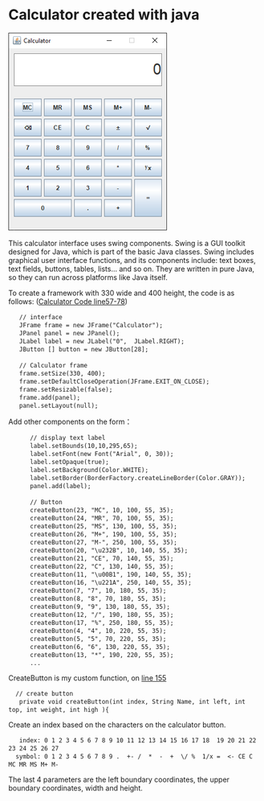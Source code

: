 # Calculator created with java

![Calculator](https://github.com/roboterz/CISC3160/blob/main/Lab4/Calculator/Calculator.png)

This calculator interface uses swing components. Swing is a GUI toolkit designed for Java, which is part of the basic Java classes. Swing includes graphical user interface functions, and its components include: text boxes, text fields, buttons, tables, lists... and so on. They are written in pure Java, so they can run across platforms like Java itself.

To create a framework with 330 wide and 400 height, the code is as follows: ([Calculator Code line57-78](https://github.com/roboterz/CISC3160/blob/main/Lab4/Calculator/Calculator.java))
```
   // interface
   JFrame frame = new JFrame("Calculator");
   JPanel panel = new JPanel();
   JLabel label = new JLabel("0",  JLabel.RIGHT);
   JButton [] button = new JButton[28];
   
   // Calculator frame
   frame.setSize(330, 400);
   frame.setDefaultCloseOperation(JFrame.EXIT_ON_CLOSE);
   frame.setResizable(false);  
   frame.add(panel);
   panel.setLayout(null);
```

Add other components on the form：
```
      // display text label
      label.setBounds(10,10,295,65);
      label.setFont(new Font("Arial", 0, 30));
      label.setOpaque(true);
      label.setBackground(Color.WHITE);
      label.setBorder(BorderFactory.createLineBorder(Color.GRAY));
      panel.add(label);
      
      // Button
      createButton(23, "MC", 10, 100, 55, 35);
      createButton(24, "MR", 70, 100, 55, 35);
      createButton(25, "MS", 130, 100, 55, 35);
      createButton(26, "M+", 190, 100, 55, 35);
      createButton(27, "M-", 250, 100, 55, 35);
      createButton(20, "\u232B", 10, 140, 55, 35);
      createButton(21, "CE", 70, 140, 55, 35);
      createButton(22, "C", 130, 140, 55, 35);
      createButton(11, "\u00B1", 190, 140, 55, 35);
      createButton(16, "\u221A", 250, 140, 55, 35);
      createButton(7, "7", 10, 180, 55, 35);
      createButton(8, "8", 70, 180, 55, 35);
      createButton(9, "9", 130, 180, 55, 35);
      createButton(12, "/", 190, 180, 55, 35);
      createButton(17, "%", 250, 180, 55, 35);
      createButton(4, "4", 10, 220, 55, 35);
      createButton(5, "5", 70, 220, 55, 35);
      createButton(6, "6", 130, 220, 55, 35);
      createButton(13, "*", 190, 220, 55, 35);
      ...
```

CreateButton is my custom function, on [line 155](https://github.com/roboterz/CISC3160/blob/main/Lab4/Calculator/Calculator.java)
```
  // create button
   private void createButton(int index, String Name, int left, int top, int weight, int high ){

```
Create an index based on the characters on the calculator button.
```
   index: 0 1 2 3 4 5 6 7 8 9 10 11 12 13 14 15 16 17 18  19 20 21 22 23 24 25 26 27
  symbol: 0 1 2 3 4 5 6 7 8 9 .  +- /  *  -  +  \/ %  1/x =  <- CE C  MC MR MS M+ M-
```
The last 4 parameters are the left boundary coordinates, the upper boundary coordinates, width and height.
